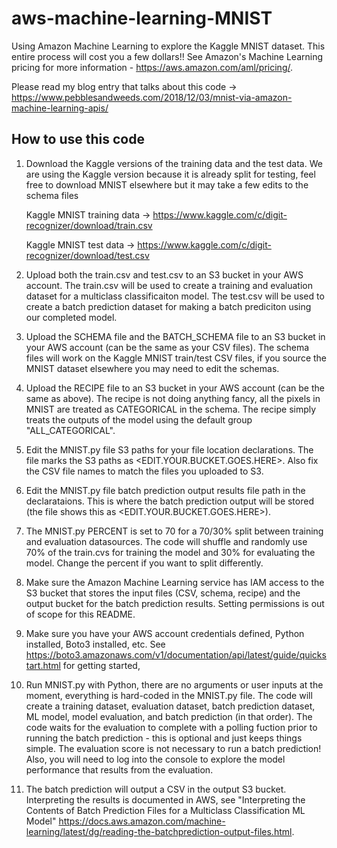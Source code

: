# aws-machine-learning-MNIST

Using Amazon Machine Learning to explore the Kaggle MNIST dataset.  This entire process will cost you a few dollars!!  See Amazon's Machine Learning pricing for more information - https://aws.amazon.com/aml/pricing/.

Please read my blog entry that talks about this code -> https://www.pebblesandweeds.com/2018/12/03/mnist-via-amazon-machine-learning-apis/

## How to use this code

1) Download the Kaggle versions of the training data and the test data.  We are using the Kaggle version because it is already split for testing, feel free to download MNIST elsewhere but it may take a few edits to the schema files

    Kaggle MNIST training data -> https://www.kaggle.com/c/digit-recognizer/download/train.csv
    
    Kaggle MNIST test data -> https://www.kaggle.com/c/digit-recognizer/download/test.csv
  
2) Upload both the train.csv and test.csv to an S3 bucket in your AWS account.  The train.csv will be used to create a training and evaluation dataset for a multiclass classificaiton model.  The test.csv will be used to create a batch prediction dataset for making a batch prediciton using our completed model.

3) Upload the SCHEMA file and the BATCH_SCHEMA file to an S3 bucket in your AWS account (can be the same as your CSV files).  The schema files will work on the Kaggle MNIST train/test CSV files, if you source the MNIST dataset elsewhere you may need to edit the schemas.  

4) Upload the RECIPE file to an S3 bucket in your AWS account (can be the same as above).  The recipe is not doing anything fancy, all the pixels in MNIST are treated as CATEGORICAL in the schema.  The recipe simply treats the outputs of the model using the default group "ALL_CATEGORICAL".  

5) Edit the MNIST.py file S3 paths for your file location declarations.  The file marks the S3 paths as <EDIT.YOUR.BUCKET.GOES.HERE>.  Also fix the CSV file names to match the files you uploaded to S3.  

6) Edit the MNIST.py file batch prediction output results file path in the declarataions.  This is where the batch prediction output will be stored (the file shows this as <EDIT.YOUR.BUCKET.GOES.HERE>).  

7) The MNIST.py PERCENT is set to 70 for a 70/30% split between training and evaluation datasources.  The code will shuffle and randomly use 70% of the train.cvs for training the model and 30% for evaluating the model.  Change the percent if you want to split differently.  

8) Make sure the Amazon Machine Learning service has IAM access to the S3 bucket that stores the input files (CSV, schema, recipe) and the output bucket for the batch prediction results.  Setting permissions is out of scope for this README.

9) Make sure you have your AWS account credentials defined, Python installed, Boto3 installed, etc.  See https://boto3.amazonaws.com/v1/documentation/api/latest/guide/quickstart.html for getting started, 

10) Run MNIST.py with Python, there are no arguments or user inputs at the moment, everything is hard-coded in the MNIST.py file.  The code will create a training dataset, evaluation dataset, batch prediction dataset, ML model, model evaluation, and batch prediction (in that order).  The code waits for the evaluation to complete with a polling fuction prior to running the batch prediction - this is optional and just keeps things simple.  The evaluation score is not necessary to run a batch prediction!  Also, you will need to log into the console to explore the model performance that results from the evaluation.

11) The batch prediction will output a CSV in the output S3 bucket.  Interpreting the results is documented in AWS, see "Interpreting the Contents of Batch Prediction Files for a Multiclass Classification ML Model"  https://docs.aws.amazon.com/machine-learning/latest/dg/reading-the-batchprediction-output-files.html.  
